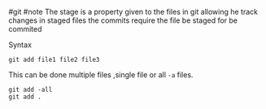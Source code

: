 #git #note 
The stage is a property given to the files in git allowing he track changes in staged files
the commits require the file be staged for be commited 

Syntax 
```
git add file1 file2 file3 
```
This can be done multiple files ,single file or all `-a` files.
```
git add -all 
git add .
```

